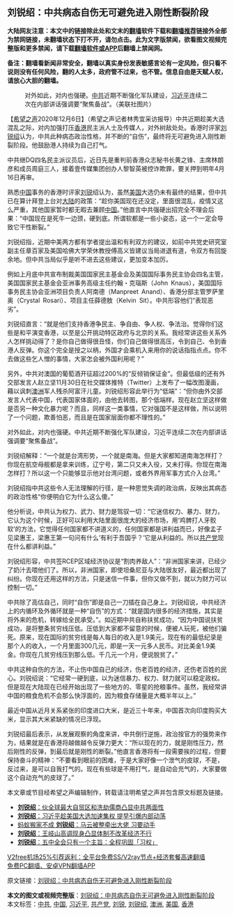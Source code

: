  <h2>刘锐绍：中共病态自伤无可避免进入刚性断裂阶段</h2> <p class="notice"><b>大陆网友注意：本文中的链接除此处和文末的<a href="https://github.com/bannedbook/fanqiang" >翻墙</a>软件下载和<a href="https://github.com/killgcd/justmysocks/blob/master/README.md">翻墙推荐</a>链接外全部为禁网链接，未翻墙状态下打不开，请勿点击。此为文字版禁闻，欲看图文视频完整版和更多禁闻，请下载<a href="https://github.com/bannedbook/fanqiang">翻墙软件或APP</a>后翻墙上禁闻网。</p><p>备注：翻墙看新闻非常安全，翻墙以真实身份发表敏感言论有一定风险，但只看不说则没有任何风险，翻的人太多，政府管不过来，也不管。信息自由是天赋人权，请放心大胆的翻墙。</b></p>  <div class="entry"> <figure><figcaption>对外如此，对内也强硬。<a href="https://www.bannedbook.org/bnews/tag/%e4%b8%ad%e5%85%b1/" class="st_tag internal_tag" rel="tag" title="标签 中共 下的日志">中共</a>近期不断强化军队建设，<a href="https://www.bannedbook.org/bnews/tag/%e4%b9%a0%e8%bf%91%e5%b9%b3/" class="st_tag internal_tag" rel="tag" title="标签 习近平 下的日志">习近平</a>连续二次在内部讲话强调要“聚焦备战”。（美联社图片）</figcaption></figure> <p>【<span class='wp_keywordlink_affiliate'><a href="https://www.soundofhope.org" title="希望之声" target="_blank">希望之声</a></span>2020年12月6日】（希望之声记者林秀宜采访报导）中共近期趁美大选混乱之际，对内加强打压<a href="https://www.bannedbook.org/bnews/tag/%e9%a6%99%e6%b8%af/" class="st_tag internal_tag" rel="tag" title="标签 香港 下的日志">香港</a>民主派人士及传媒人，对外树敌处处。香港时评家<a href="https://www.bannedbook.org/bnews/tag/%e5%88%98%e9%94%90%e7%bb%8d/" class="st_tag internal_tag" rel="tag" title="标签 刘锐绍 下的日志">刘锐绍</a>认为，中共此种病态政治性格，并不断的“自伤”，最终将无可避免进入刚性断裂阶段。他鼓励港人持续为自己打气。</p> <p>中共继DQ四名民主派议员后，近日先是重判前香港众志秘书长黄之锋、主席林朗彦和成员周庭三人，接着壹传媒集团创办人黎智英被控诈欺罪，要关押到明年4月16日再审。</p> <p>熟悉<span class='wp_keywordlink_affiliate'><a href="https://www.bannedbook.org/" title="中国" target="_blank">中国</a></span>事务的香港时评家<a href="https://www.bannedbook.org/bnews/tag/%e5%88%98%e9%94%90/" class="st_tag internal_tag" rel="tag" title="标签 刘锐 下的日志">刘锐</a>绍认为，虽然<a href="https://www.bannedbook.org/bnews/tag/%e7%be%8e%e5%9b%bd/" class="st_tag internal_tag" rel="tag" title="标签 美国 下的日志">美国</a>大选仍未有最终的结果，但中共已在算计拜登上台对<span class='wp_keywordlink_affiliate'><a href="https://www.bannedbook.org/" title="大陆" target="_blank">大陆</a></span>的政策：“趁你美国现在还没定，里面很混乱，疫情又这么严重，其他国家暂时都无暇去兼顾<a href="https://www.bannedbook.org/bnews/tag/%E4%B8%AD%E5%9B%BD/" class="st_tag internal_tag" rel="tag" title="标签 中国 下的日志">中国</a>。”他直言中共强硬出招完全不理会后果：“中国现在是死牛一边颈，硬到底。所谓软都是一些小姿态，这一个一定会导致它干性断裂。”</p> <p>刘锐绍指，近期中美两方都有学者提出温和有利双方的建议，如前中共党史研究室副主任章百家及美国哈佛大学荣休教授傅高义皆建议当局进退有道，令双方有回旋余地。但中共当局似乎是听不进去这些建议，更加变本加厉。</p>  <p>例如上月底中共宣布制裁美国国家民主基金会及美国国际事务民主协会四名主管，美国国家民主基金会亚洲事务高级主任约翰・克瑙斯（John Knaus），美国国际事务民主协会亚洲项目负责人阿南德（Manpreet Anand）、香港分部主管罗萨里奥（Crystal Rosari）、项目主任薛德敖（Kelvin Sit）。中共形容他们“表现恶劣”。</p> <p>刘锐绍直言：“就是他们支持香港争民主、争自由、争人权、争法治。觉得你们这些是和平演变香港，以至是公开挑动特区政府与北京的关系。我经常讲这些关系外人怎样挑动得了？是你自己做得很丑怪，你们自己做得很高压，令到自己、令到香港人反弹。你这个完全是授之以柄，外国才会乘机入来用你的说话指指点点。你不去做这些乞人憎的事情，大家怎会被外国利用呢？”</p> <p>另外，中共对澳国的葡萄酒开征超过200%的“反倾销保证金”。但最低级的还有外交部发言人赵立坚11月30日在社交媒体推特（Twitter）上发布了一幅改图漫画，藉以讽刺<a href="https://www.bannedbook.org/bnews/tag/%e6%be%b3%e6%b4%b2/" class="st_tag internal_tag" rel="tag" title="标签 澳洲 下的日志">澳洲</a>军人残杀阿富汗儿童。刘锐绍形容此举行为“低端”：“但你由外交部发言人代表中国，代表国家体面的，由他去转图，那个低端样。现在赵立坚这样做是否另一种文化暴力呢？而且，同样这一类事情，它对强国不是这样做，所以说明了一个问题，欺善怕恶，而且是在国家层面你都不理性的。”</p> <p>对外如此，对内也强硬。中共近期不断强化军队建设，习近平连续二次在内部讲话强调要“聚焦备战”。</p>  <p>刘锐绍解释：“一个就是台湾形势，一个就是南海。但是大家都知道南海怎样打？你现在航空母舰都是拿来训练，辽宁号，第二只又未入役，又未打得。你现在南海怎样打？所以这一个只能够显示他对台湾问题，或者外界用军事方式介入台湾。”</p> <p>刘锐绍指中共这些令人无法理解的行径，是一种思觉失调的政治病，反映出其病态的政治性格“你便明白它为什么这么傻。”</p> <p>他分析说，中共认为权力、武力、财力是驾驭一切：“它迷信权力、暴力、财力，它认为这个时候，正好可以利用大陆里面很庞大的经济市场，用‘鸡髀打人牙骹软’的方法，它觉得任何国家都不讲道义的，任何国家都是讲利益而已，好像孟子见梁惠王，梁惠王第一句问有什么‘有利于吾国乎？’它是从利益的。所以<a href="https://www.bannedbook.org/bnews/tag/%e5%85%b1%e4%ba%a7%e5%85%9a/" class="st_tag internal_tag" rel="tag" title="标签 共产党 下的日志">共产党</a>现在什么都讲利益。”</p> <p>刘锐绍形容，中共签RCEP区域经济协议是“割肉养敌人”：“非洲国家来讲，已经少了奶汁去喂他们了。所以，非洲国家，即使坦桑尼亚与大陆很友好，最近都出现了纠纷。你现在还用这样的方法，只是迷信一件事，但你又做不到，就以为财力可以控制一切。”</p>  <p>中共除了高估自己，同时“自伤”即是自己一刀插在自己身上。刘锐绍说，中共经济上的内循环及外循环就是一种“自伤”的方式：“就是国内很多的经济措施，其实是将外来的危机，转嫁给全民承受。”。如近期中共自称扶贫成功，“因为中国说扶贫成功，是将整条贫穷线压低。压低到大家都不留意的时候，便被人玩死，被他们骗死。原来，现在国际的贫穷线是每人每日的收入是1.9美元，现在有的最低纪录是那个人的收入，一个月里面300几元，即是一天一元多人民币。对比美金1.9美金。你现在几贫穷线压到那么低。千几元一个月，便说脱贫了。”</p> <p>中共这种自伤的方法，不止伤中国自己的经济，伤老百姓的经济，还伤老百姓的民心。刘锐绍说：“它经常一硬到底，以为迷信暴力、权力、财力就可以稳定政权。但是现在大陆现在已经开始出现了一些地方的、零星的抢粮事件。虽然，我经常讲中国的粮食危机不会那么快浮面的，因为粮食存储量是大概半年以上。”</p> <p>最近中国从近月关系紧张的印度进口大米，是近三十年来，中国首次向印度购买大米，显示其大米紧缺的情况已浮现。</p> <p>刘锐绍最后表示，从发展观察的角度来讲，中共倒行逆施，政治按官方的强势来作为，结果就是在香港将越做越令反弹力更大：“所以现在的力，就是刚性压力，然后刚性的反弹，到最后就是刚性的断裂。”他直言香港将有一段需要挨的过程，但要保持奋斗的精神：“不要看到眼前的困难，于是大家好像一个泄气的皮球，不是，反过来，是可以自我打气的。现在有些球是不用打气，是自动会充气的，大家要做这个自动充气的皮球了。”</p>  <p>本文章或节目经希望之声编辑制作，转载请注明希望之声并包含原文标题及链接。</p> <ul class='op-related-articles' title='相关阅读'> <li><a href='https://www.bannedbook.org/bnews/comments/20201123/1435455.html' target='_blank'><b>刘锐绍</b>：伙全球最大自贸区和洗劫儒商凸显中共两面性</a></li> <li><a href='https://www.bannedbook.org/bnews/comments/20201116/1432024.html' target='_blank'><b>刘锐绍</b>：习近平趁美国大选加速集权 提早引爆内部动荡</a></li> <li><a href='https://www.bannedbook.org/bnews/comments/20201109/1428109.html' target='_blank'>蚂蚁搬家不成 <b>刘锐绍</b>：马云被整牵出大佬 习要动手</a></li> <li><a href='https://www.bannedbook.org/bnews/comments/20201101/1423951.html' target='_blank'><b>刘锐绍</b>：王岐山高调现身凸显体制不改革经济不行</a></li> <li><a href='https://www.bannedbook.org/bnews/comments/20201101/1423740.html' target='_blank'><b>刘锐绍</b>：五中全会只有一个主旨：全程巩固「习权」</a></li> </ul> <p class="texttj"> <a href="https://github.com/bannedbook/fanqiang/wiki/V2ray%E6%9C%BA%E5%9C%BA" target="_blank">V2free机场25%引荐返利：全平台免费SS/V2ray节点+经济套餐高速翻墙</a><br/> <a href="https://github.com/bannedbook/fanqiang/wiki/%E7%A6%81%E9%97%BB%E7%BD%91%E5%AE%89%E5%8D%93%E7%BF%BB%E5%A2%99%E6%96%B0%E9%97%BBAPP" target="_blank">免费PC翻墙、安卓VPN翻墙APP</a></p><p>原文链接：<a class="src_link"  href="https://www.soundofhope.org/post/450841" target="_blank">刘锐绍：中共病态自伤无可避免进入刚性断裂阶段</a></p><a name='sharetosocial'></a>       <div><b>本文的图文或视频完整版</b>：<a href='https://www.bannedbook.org/bnews/comments/20201206/1443157.html'>刘锐绍：中共病态自伤无可避免进入刚性断裂阶段</a></div>  </div><!--END ENTRY--> <div class="postfooter"> <div>本文标签：<a href="https://www.bannedbook.org/bnews/tag/%e4%b8%ad%e5%85%b1/" rel="tag">中共</a>, <a href="https://www.bannedbook.org/bnews/tag/%E4%B8%AD%E5%9B%BD/" rel="tag">中国</a>, <a href="https://www.bannedbook.org/bnews/tag/%e4%b9%a0%e8%bf%91%e5%b9%b3/" rel="tag">习近平</a>, <a href="https://www.bannedbook.org/bnews/tag/%e5%85%b1%e4%ba%a7%e5%85%9a/" rel="tag">共产党</a>, <a href="https://www.bannedbook.org/bnews/tag/%e5%88%98%e9%94%90/" rel="tag">刘锐</a>, <a href="https://www.bannedbook.org/bnews/tag/%e5%88%98%e9%94%90%e7%bb%8d/" rel="tag">刘锐绍</a>, <a href="https://www.bannedbook.org/bnews/tag/%e6%be%b3%e6%b4%b2/" rel="tag">澳洲</a>, <a href="https://www.bannedbook.org/bnews/tag/%e7%be%8e%e5%9b%bd/" rel="tag">美国</a>, <a href="https://www.bannedbook.org/bnews/tag/%e9%a6%99%e6%b8%af/" rel="tag">香港</a></div>  </div><!--END POSTFOOTER--> 